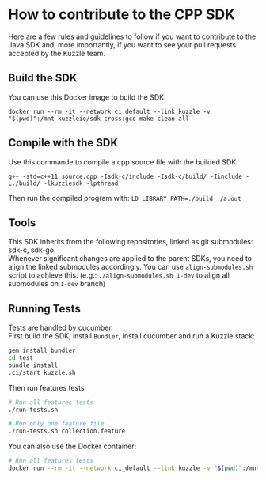 # How to contribute to the CPP SDK

Here are a few rules and guidelines to follow if you want to contribute to the Java SDK and, more importantly, if you want to see your pull requests accepted by the  Kuzzle team.

## Build the SDK

You can use this Docker image to build the SDK:  
```
docker run --rm -it --network ci_default --link kuzzle -v "$(pwd)":/mnt kuzzleio/sdk-cross:gcc make clean all
```

## Compile with the SDK

Use this commande to compile a cpp source file with the builded SDK:
```
g++ -std=c++11 source.cpp -Isdk-c/include -Isdk-c/build/ -Iinclude -L./build/ -lkuzzlesdk -lpthread
```

Then run the compiled program with: `LD_LIBRARY_PATH=./build ./a.out`

## Tools

This SDK inherits from the following repositories, linked as git submodules: sdk-c, sdk-go.  
Whenever significant changes are applied to the parent SDKs, you need to align the linked submodules accordingly.
You can use `align-submodules.sh` script to achieve this. (e.g.: `./align-submodules.sh 1-dev` to align all submodules on `1-dev` branch)

## Running Tests

Tests are handled by [cucumber](https://cucumber.io/).  
First build the SDK, install `Bundler`, install cucumber and run a Kuzzle stack:

```bash
gem install bundler
cd test
bundle install
.ci/start_kuzzle.sh
```

Then run features tests
```bash
# Run all features tests
./run-tests.sh

# Run only one feature file
./run-tests.sh collection.feature

```

You can also use the Docker container:
```bash
# Run all features tests
docker run --rm -it --network ci_default --link kuzzle -v "$(pwd)":/mnt kuzzleio/sdk-cross:gcc make build_test run_test
```
